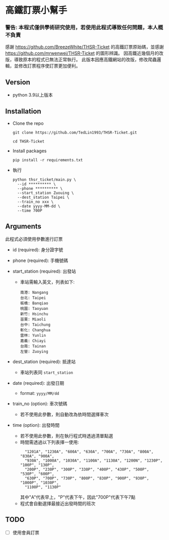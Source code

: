 # 高鐵訂票小幫手

### 警告: 本程式僅供學術研究使用，若使用此程式導致任何問題，本人概不負責

感謝 https://github.com/BreezeWhite/THSR-Ticket 的高鐵訂票原始碼，並感謝 https://github.com/mrwenwei/THSR-Ticket 的圖形辨識。
因高鐵近幾個月的改版，導致原本的程式已無法正常執行。
此版本因應高鐵網站的改版，修改爬蟲邏輯，並修改訂票程序使訂票更加便利。

## Version

- python 3.9以上版本

## Installation

* Clone the repo
  ```
  git clone https://github.com/TedLin1993/THSR-Ticket.git

  cd THSR-Ticket
  ```

* Install packages
  ```
  pip install -r requirements.txt
  ```

* 執行
  ```
  python thsr_ticket/main.py \
    --id ********** \
    --phone ********** \
    --start_station Zuouing \
    --dest_station Taipei \
    --train_no xxx \
    --date yyyy-MM-dd \
    --time 700P
  ```

## Arguments

此程式必須使用參數進行訂票

- id (required): 身分證字號

- phone (required): 手機號碼

- start_station (required): 出發站
  - 車站需輸入英文，列表如下:
    ```
    南港: Nangang
    台北: Taipei
    板橋: Banqiao
    桃園: Taoyuan
    新竹: Hsinchu
    苗栗: Miaoli
    台中: Taichung
    彰化: Changhua
    雲林: Yunlin
    嘉義: Chiayi
    台南: Tainan
    左營: Zuoying
    ```

- dest_station (required): 抵達站
  - 車站列表同 `start_station`

- date (required): 出發日期
  - format: `yyyy/MM/dd`

- train_no (option): 車次號碼
  - 若不使用此參數，則自動改為依時間選擇車次

- time (option): 出發時間
  - 若不使用此參數，則在執行程式時透過清單點選
  - 時間需透過以下列表擇一使用:
    ```
      "1201A", "1230A", "600A", "630A", "700A", "730A", "800A", "830A", "900A",
      "930A", "1000A", "1030A", "1100A", "1130A", "1200N", "1230P", "100P", "130P",
      "200P", "230P", "300P", "330P", "400P", "430P", "500P", "530P", "600P",
      "630P", "700P", "730P", "800P", "830P", "900P", "930P", "1000P", "1030P",
      "1100P", "1130P"
    ```
      其中"A"代表早上，"P"代表下午，因此"700P"代表下午7點
  - 程式會自動選擇最接近出發時間的班次

## TODO
- [ ] 使用會員訂票
